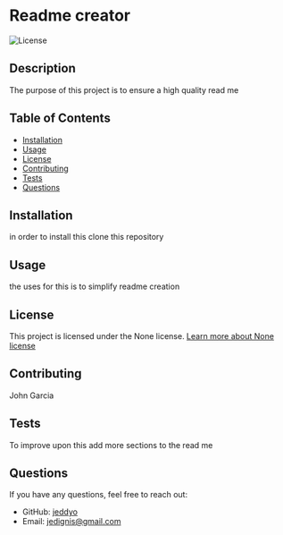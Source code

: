 # Readme creator

![License](https://img.shields.io/badge/License-None-blue.svg)

## Description
The purpose of this project is to ensure a high quality read me

## Table of Contents
- [Installation](#installation)
- [Usage](#usage)
- [License](#license)
- [Contributing](#contributing)
- [Tests](#tests)
- [Questions](#questions)

## Installation
in order to install this clone this repository

## Usage
the uses for this is to simplify readme creation

## License

This project is licensed under the None license. [Learn more about None license](https://choosealicense.com/licenses/none/)

## Contributing
John Garcia

## Tests
To improve upon this add more sections to the read me

## Questions
If you have any questions, feel free to reach out:

- GitHub: [jeddyo](https://github.com/jeddyo)
- Email: [jedignis@gmail.com](mailto:jedignis@gmail.com)
